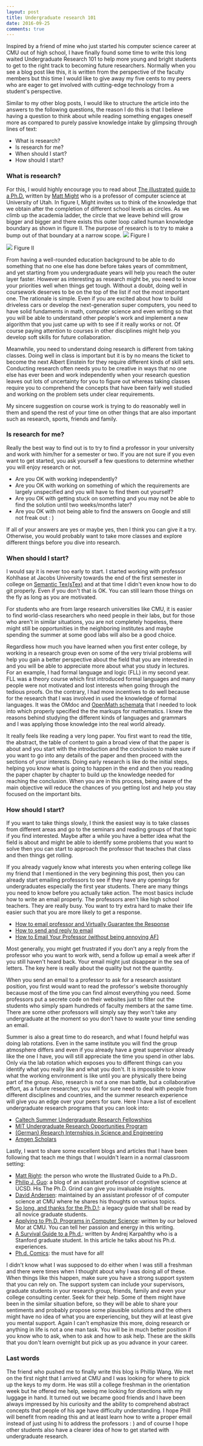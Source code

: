 ```yaml
---
layout: post
title: Undergraduate research 101
date: 2016-09-25
comments: true
---
```


Inspired by a friend of mine who just started his computer science career 
at CMU out of high school, I have finally found some time to write this long waited Undergraduate Research
101 to help more young and bright students to get to the right track to becoming future researchers. Normally
when you see a blog post like this, it is written from the perspective of the faculty members but this 
time I would like to give away  my five cents to my peers who are eager to get involved with cutting-edge 
technology from a student's perspective.

Similar to my other blog posts, I would like to structure the article into the answers to the following questions,
the reason I do this is that I believe having a question to think about while reading something engages oneself more
as compared to purely passive knowledge intake by glimpsing through lines of text:

* What is research? 
* Is research for me?
* When should I start?
* How should I start?

### What is research?
For this, I would highly encourage you to read about [The illustrated guide to a Ph.D.](http://matt.might.net/articles/phd-school-in-pictures/) written by [Matt Might](http://matt.might.net/) who is a professor of computer science at University of Utah. In figure I, Might invites us to think of the knowledge that we obtain after the completion of different school levels as circles. As we climb up the academia ladder, the circle that we leave behind will grow bigger and bigger and there exists this outer loop called human knowledge boundary as shown in figure II. The purpose of research is to try to make a bump out of that boundary at a narrow scope.
![](/assets/images/research1.png)
Figure I

![](/assets/images/research2.png)
Figure II

From having a well-rounded education background to be able to do something that no one else has done before takes years of commitment, and yet starting from you undergraduate years will help you reach the outer layer faster. However as interesting as research might be, you need to know your priorities well when things get tough. Without a doubt, doing well in coursework deserves to be on the top of the list if not the most important one. The rationale is simple. Even if you are excited about how to build driveless cars or develop the next-generation super computers, you need to have solid fundaments in math, computer science and even writing so that you will be able to understand other people's work and implement a new algorithm that you just came up with to see if it really works or not. Of course paying attention to courses in other disciplines might help you develop soft skills for future collaboration. 

Meanwhile, you need to understand doing research is different from taking classes. Doing well in class is important but it is by no means the ticket to become the next Albert Einstein for they require different kinds of skill sets. Conducting research often needs you to be creative in ways that no one else has ever been and work independently when your research question leaves out lots of uncertainty for you to figure out whereas taking classes require you to comprehend the concepts that have been fairly well studied and working on the problem sets under clear requirements.

My sincere suggestion on course work is trying to do reasonably well in them and spend the rest of your time on other things that are also important such as research, sports, friends and family. 

### Is research for me?
Really the best way to find out is to try to find a professor in your university and work with him/her for a semester or two. If you are not sure if you even want to get started, you ask yourself a few questions to determine whether you will enjoy research or not.

* Are you OK with working independently?
* Are you OK with working on something of which the requirements are largely unspecified and you will have to find them out yourself?
* Are you OK with getting stuck on something and you may not be able to find the solution until two weeks/months later?
* Are you OK with not being able to find the answers on Google and still not freak out : )

If all of your answers are yes or maybe yes, then I think you can give it a try. Otherwise, you would probably want to take more classes and explore different things before you dive into research.

### When should I start?
I would say it is never too early to start. I started working with professor Kohlhase at Jacobs University towards the end of the first semester in college on [Semantic Tex(sTex)](https://github.com/KWARC/sTeX) and at that time I didn't even know how to do git properly. Even if you don't that is OK. You can still learn those things on the fly as long as you are motivated.

For students who are from large research universities like CMU, it is easier to find world-class researchers who need people in their labs, but for those who aren't in similar situations, you are not completely hopeless, there might still be opportunities in the neighboring institutes and maybe spending the summer at some good labs will also be a good choice.

Regardless how much you have learned when you first enter college, by working in a research group even on some of the very trivial problems will help you gain a better perspective about the field that you are interested in and you will be able to appreciate more about what you study in lectures. For an example, I had formal language and logic (FLL) in my second year. FLL was a theory course which first introduced formal languages and many people were not motivated and lost interests when going through the tedious proofs. On the contrary, I had more incentives to do well because for the research that I was involved in used the knowledge of formal languages. It was the OMdoc and [OpenMath schemata](http://www.openmath.org/standard/om20-2004-06-30/omstd20html-3.xml) that I needed to look into which properly specified the the markups for mathematics. I knew the reasons behind studying the different kinds of languages and grammars and I was applying those knowledge into the real world already. 

It really feels like reading a very long paper. You first want to read the title, the abstract, the table of content to gain a broad view of that the paper is about and you start with the introduction and the conclusion to make sure if you want to go into any details of the paper and then proceed with the sections of your interests. Doing early research is like do the initial steps, helping you know what is going to happen in the end and then you reading the paper chapter by chapter to build up the knowledge needed for reaching the conclusion. When you are in this process, being aware of the main objective will reduce the chances of you getting lost and help you stay focused on the important bits.

### How should I start?
If you want to take things slowly, I think the easiest way is to take classes from different areas and go to the seminars and reading groups of that topic if you find interested. Maybe after a while you have a better idea what the field is about and might be able to identify some problems that you want to solve then you can start to approach the professor that teaches that class and then things get rolling. 

If you already vaguely know what interests you when entering college like my friend that I mentioned in the very beginning this post, then you can already start emailing professors to see if they have any openings for undergraduates especially the first year students. There are many things you need to know before you actually take action. The most basics include how to write an email properly. The professors aren't like high school teachers. They are really busy. You want to try extra hard to make their life easier such that you are more likely to get a response. 

* [How to email professor and Virtually Guarantee the Response](http://www.huffingtonpost.com/svetlana-dotsenko/how-to-email-professors-and-virtually-guarantee-the-response_b_9190904.html)
* [How to send and reply to email](http://matt.might.net/articles/how-to-email/)
* [How to Email Your Professor (without being annoying AF)](https://medium.com/@lportwoodstacer/how-to-email-your-professor-without-being-annoying-af-cf64ae0e4087#.im81iq8op)

Most generally, you might get frustrated if you don't any a reply from the professor who you want to work with, send a follow up email a week after if you still haven't heard back. Your email might just disappear in the sea of letters. The key here is really about the quality but not the quantity. 

When you send an email to a professor to ask for a research assistant position, you first would want to read the professor's website thoroughly because most of the time you can find almost everything you need. Some professors put a secrete code on their websites just to filter out the students who simply spam hundreds of faculty members at the same time. There are some other professors will simply say they won't take any undergraduate at the moment so you don't have to waste your time sending an email.

Summer is also a great time to do research, and what I found helpful was doing lab rotations. Even in the same institute you will find the group atmosphere differs and even if you already have a great supervisor already like the one I have, you will still appreciate the time you spend in other labs. Only via the lab rotation which exposes you to different things can you identify what you really like and what you don't. It is impossible to know what the working environment is like until you are physically there being part of the group. Also, research is not a one man battle, but a collaborative effort, as a future researcher, you will for sure need to deal with people from different disciplines and countries, and the summer research experience will give you an edge over your peers for sure. Here I have a list of excellent undergraduate research programs that you can look into:

* [Caltech Summer Undergraduate Research Fellowships](https://sfp.caltech.edu/programs/surf)
* [MIT Undergraduate Research Opportunities Program](http://web.mit.edu/urop/)
* [(German) Research Internships in Science and Engineering](https://www.daad.de/rise/en/)
* [Amgen Scholars](http://www.amgenscholars.com)

Lastly, I want to share some excellent blogs and articles that I have been following that teach me things that I wouldn't learn in a normal classroom setting:

* [Matt Right](http://matt.might.net/articles/): the person who wrote the Illustrated Guide to a Ph.D..
* [Philip J. Guo](http://www.pgbovine.net/PhD-memoir.htm): a blog of an assistant professor of cognitive science at UCSD. His The Ph.D. Grind can give you invaluable insights.
* [David Andersen](https://da-data.blogspot.de/p/blog-page.html): maintained by an assistant professor of of computer science at CMU where he shares his thoughts on various topics.
* [So long, and thanks for the Ph.D.!](http://www.cs.unc.edu/~azuma/hitch4.html): a legacy guide that shall be read by all novice graduate students.
* [Applying to Ph.D. Programs in Computer Science](http://www.cs.cmu.edu/~harchol/gradschooltalk.pdf): written by our beloved Mor at CMU. You can tell her passion and energy in this writing.
* [A Survival Guide to a Ph.d.](http://karpathy.github.io/2016/09/07/phd/): written by Andrej Karpahthy who is a Stanford graduate student. In this article he talks about his Ph.d. experiences.
* [Ph.d. Comics](http://phdcomics.com/comics.php): the must have for all!

I didn't know what I was supposed to do either when I was still a freshman and there were times when I thought  about why I was doing all of these. When things like this happen, make sure you have a strong support system that you can rely on. The support system can include your supervisors, graduate students in your research group, friends, family and even your college consulting center. Seek for their help. Some of them might have been in the similar situation before, so they will be able to share your sentiments and probably propose some plausible solutions and the others might have no idea of what you are experiencing, but they will at least give you mental support. Again I can't emphasize this more, doing research or anything in life is not a one man task. You will be in much better position if you know who to ask, when to ask and how to ask help. These are the skills that you don't learn overnight but pick up as you advance in your career.

### Last words
The friend who pushed me to finally write this blog is Phillip Wang. We met on the first night that I arrived at CMU and I was looking for where to pick up the keys to my dorm. He was still a college freshman in the orientation week but he offered me help, seeing me looking for directions with my luggage in hand. It turned out we became good friends and I have been always impressed by his curiosity and the ability to comprehend abstract concepts that people of his age have difficulty understanding. I hope Phill will benefit from reading this and at least learn how to write a proper email instead of just using hi to address the professors : ) and of course I hope other students also have a  clearer idea of how to get started with undergraduate research.

